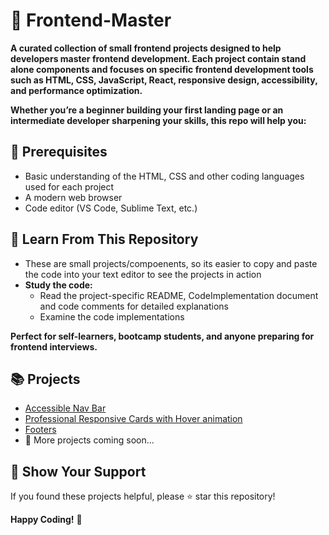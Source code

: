 # 📔 Frontend-Master

**A curated collection of small frontend projects designed to help developers master frontend development. Each project contain stand alone components and focuses on specific frontend development tools such as HTML, CSS, JavaScript, React, responsive design, accessibility, and performance optimization.**

**Whether you’re a beginner building your first landing page or an intermediate developer sharpening your skills, this repo will help you:**

## 🔧 Prerequisites
- Basic understanding of the HTML, CSS and other coding languages used for each project 
- A modern web browser
- Code editor (VS Code, Sublime Text, etc.)


## 💎 Learn From This Repository
- These are small projects/compoenents, so its easier to copy and paste the code into your text editor to see the projects in action
- **Study the code:**
    - Read the project-specific README, CodeImplementation document and code comments for detailed explanations
    - Examine the code implementations

**Perfect for self-learners, bootcamp students, and anyone preparing for frontend interviews.**


## 📚 Projects
- [Accessible Nav Bar](./navigation/README.md)
- [Professional Responsive Cards with Hover animation](./responsive-cards/README.md)
- [Footers](./footers/README.md)
- 🚧 More projects coming soon...


## 🌟 Show Your Support
If you found these projects helpful, please ⭐ star this repository!

**Happy Coding!** 🚀